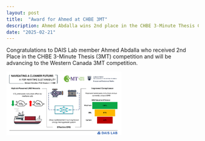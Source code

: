 ```yaml
---
layout: post
title:  "Award for Ahmed at CHBE 3MT"
description: Ahmed Abdalla wins 2nd place in the CHBE 3-Minute Thesis Competition
date: "2025-02-21"
---
```


Congratulations to DAIS Lab member Ahmed Abdalla who received 2nd Place in the CHBE 3-Minute Thesis (3MT) competition and will be advancing to the Western Canada 3MT competition.

<img src="/assets/img/3mt-ahmed.png" style="width: 60% !important;" />